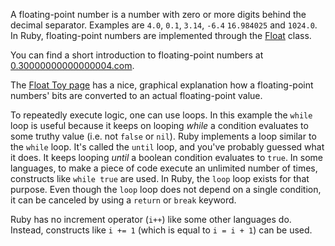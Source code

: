 A floating-point number is a number with zero or more digits behind the decimal separator. Examples are `4.0`, `0.1`, `3.14`, `-6.4` `16.984025` and `1024.0`. In Ruby, floating-point numbers are implemented through the [Float](https://ruby-doc.org/core-2.7.0/Float.html) class.

You can find a short introduction to floating-point numbers at [0.30000000000000004.com][0.30000000000000004.com].

The [Float Toy page][evanw.github.io-float-toy] has a nice, graphical explanation how a floating-point numbers' bits are converted to an actual floating-point value.

To repeatedly execute logic, one can use loops. In this example the `while` loop is useful because it keeps on looping _while_ a condition evaluates to some truthy value (i.e. not `false` or `nil`). Ruby implements a loop similar to the `while` loop. It's called the `until` loop, and you've probably guessed what it does. It keeps looping _until_ a boolean condition evaluates to `true`. In some languages, to make a piece of code execute an unlimited number of times, constructs like `while true` are used. In Ruby, the `loop` loop exists for that purpose. Even though the `loop` loop does not depend on a single condition, it can be canceled by using a `return` or `break` keyword.

Ruby has no increment operator (`i++`) like some other languages do. Instead, constructs like `i += 1` (which is equal to `i = i + 1`) can be used.

[0.30000000000000004.com]: https://0.30000000000000004.com/
[evanw.github.io-float-toy]: https://evanw.github.io/float-toy/

